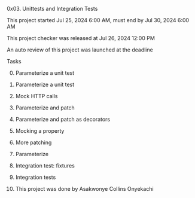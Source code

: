 0x03. Unittests and Integration Tests

This project started Jul 25, 2024 6:00 AM, must end by Jul 30, 2024 6:00 AM

This project checker was released at Jul 26, 2024 12:00 PM

An auto review of this project was launched at the deadline

Tasks

0. Parameterize a unit test

1. Parameterize a unit test

2. Mock HTTP calls

3. Parameterize and patch

4. Parameterize and patch as decorators

5. Mocking a property

6. More patching

7. Parameterize

8. Integration test: fixtures

9. Integration tests

10. This project was done by Asakwonye Collins Onyekachi
